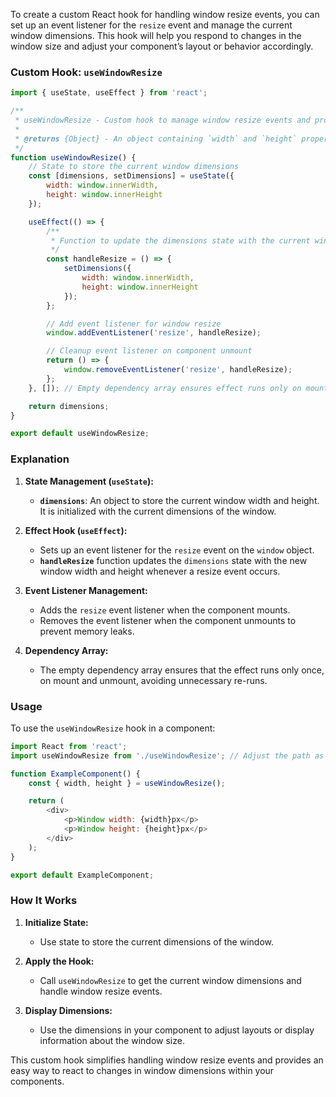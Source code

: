 To create a custom React hook for handling window resize events, you can set up an event listener for the `resize` event and manage the current window dimensions. This hook will help you respond to changes in the window size and adjust your component’s layout or behavior accordingly.

### Custom Hook: `useWindowResize`

```javascript
import { useState, useEffect } from 'react';

/**
 * useWindowResize - Custom hook to manage window resize events and provide window dimensions
 * 
 * @returns {Object} - An object containing `width` and `height` properties representing the current window dimensions
 */
function useWindowResize() {
    // State to store the current window dimensions
    const [dimensions, setDimensions] = useState({
        width: window.innerWidth,
        height: window.innerHeight
    });

    useEffect(() => {
        /**
         * Function to update the dimensions state with the current window size
         */
        const handleResize = () => {
            setDimensions({
                width: window.innerWidth,
                height: window.innerHeight
            });
        };

        // Add event listener for window resize
        window.addEventListener('resize', handleResize);

        // Cleanup event listener on component unmount
        return () => {
            window.removeEventListener('resize', handleResize);
        };
    }, []); // Empty dependency array ensures effect runs only on mount and unmount

    return dimensions;
}

export default useWindowResize;
```

### Explanation

1. **State Management (`useState`):**
   - **`dimensions`**: An object to store the current window width and height. It is initialized with the current dimensions of the window.

2. **Effect Hook (`useEffect`):**
   - Sets up an event listener for the `resize` event on the `window` object.
   - **`handleResize`** function updates the `dimensions` state with the new window width and height whenever a resize event occurs.

3. **Event Listener Management:**
   - Adds the `resize` event listener when the component mounts.
   - Removes the event listener when the component unmounts to prevent memory leaks.

4. **Dependency Array:**
   - The empty dependency array ensures that the effect runs only once, on mount and unmount, avoiding unnecessary re-runs.

### Usage

To use the `useWindowResize` hook in a component:

```javascript
import React from 'react';
import useWindowResize from './useWindowResize'; // Adjust the path as necessary

function ExampleComponent() {
    const { width, height } = useWindowResize();

    return (
        <div>
            <p>Window width: {width}px</p>
            <p>Window height: {height}px</p>
        </div>
    );
}

export default ExampleComponent;
```

### How It Works

1. **Initialize State:**
   - Use state to store the current dimensions of the window.

2. **Apply the Hook:**
   - Call `useWindowResize` to get the current window dimensions and handle window resize events.

3. **Display Dimensions:**
   - Use the dimensions in your component to adjust layouts or display information about the window size.

This custom hook simplifies handling window resize events and provides an easy way to react to changes in window dimensions within your components.